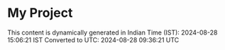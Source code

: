 # My Project

This content is dynamically generated in Indian Time (IST): 2024-08-28 15:06:21 IST
Converted to UTC: 2024-08-28 09:36:21 UTC
